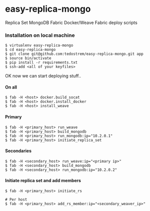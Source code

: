 # easy-replica-mongo
Replica Set MongoDB Fabric Docker/Weave Fabric deploy scripts


### Installation on local machine
```
$ virtualenv easy-replica-mongo
$ cd easy-replica-mongo
$ git clone git@github.com:tedostrem/easy-replica-mongo.git app
$ source bin/activate
$ pip install -r requirements.txt
$ ssh-add <all of your keyfiles>
```

OK now we can start deploying stuff..
 

#### On all
```
$ fab -H <host> docker.build_socat
$ fab -H <host> docker.install_docker
$ fab -H <host> install_weave
```

#### Primary
```
$ fab -H <primary_host> run_weave
$ fab -H <primary_host> build_mongodb
$ fab -H <primary_host> run_mongodb:ip="10.2.0.1"
$ fab -H <primary_host> initiate_replica_set
```

#### Secondaries
```
$ fab -H <secondary_host> run_weave:ip="<primary ip>"
$ fab -H <secondary_host> build_mongodb
$ fab -H <secondary_host> run_mongodb:ip="10.2.0.2"
```

#### Initiate replica set and add members 
```
$ fab -H <primary_host> initiate_rs

# Per host
$ fab -H <primary_host> add_rs_member:ip="<secondary_weaver_ip>"
```
